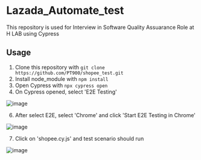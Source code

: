 # Lazada_Automate_test
This repository is used for Interview in Software Quality Assuarance Role at H LAB using Cypress

## Usage
1. Clone this repository with `git clone https://github.com/PT900/shopee_test.git`
2. Install node_module with `npm install`
3. Open Cypress with `npx cypress open`
4. On Cypress opened, select 'E2E Testing'

![image](https://github.com/user-attachments/assets/a34ebbe3-f6e0-46ea-ba81-c6ea74841029)

6. After select E2E, select 'Chrome' and click 'Start E2E Testing in Chrome'

![image](https://github.com/user-attachments/assets/6971bd76-bef3-432c-ab9f-f4b76094644b)

7. Click on 'shopee.cy.js' and test scenario should run

![image](https://github.com/user-attachments/assets/3da00152-1f6a-42c3-aba3-d2298506c1df)
